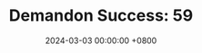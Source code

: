 ---
title: "Demandon Success: 59"
date: 2024-03-03 00:00:00 +0800
categories: [Blogging]
tag: [Blogging]
image: https://pbs.twimg.com/media/GHK1BGGXUAAFnYz?format=jpg&name=large
---